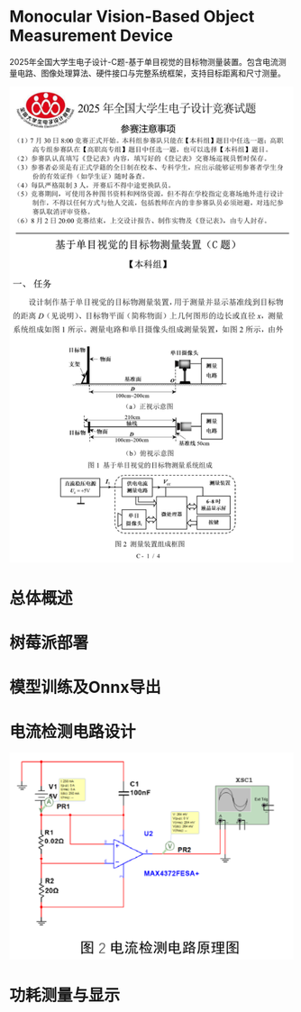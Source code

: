 # Monocular Vision-Based Object Measurement Device
2025年全国大学生电子设计-C题-基于单目视觉的目标物测量装置。包含电流测量电路、图像处理算法、硬件接口与完整系统框架，支持目标距离和尺寸测量。

<img src="IMG\image-1.png" alt="image-20250812220356359"  />

# 总体概述





# 树莓派部署







# 模型训练及Onnx导出



# 电流检测电路设计



<img src="IMG\image-2.png" alt="image-20250812221428197" style="zoom:50%;" />



# 功耗测量与显示

